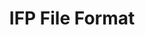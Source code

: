 ---
title: "IFP File Format"
keywords: sample homepage
sidebar: gta_sidebar
permalink: gta_fileformat_ifp.html
---